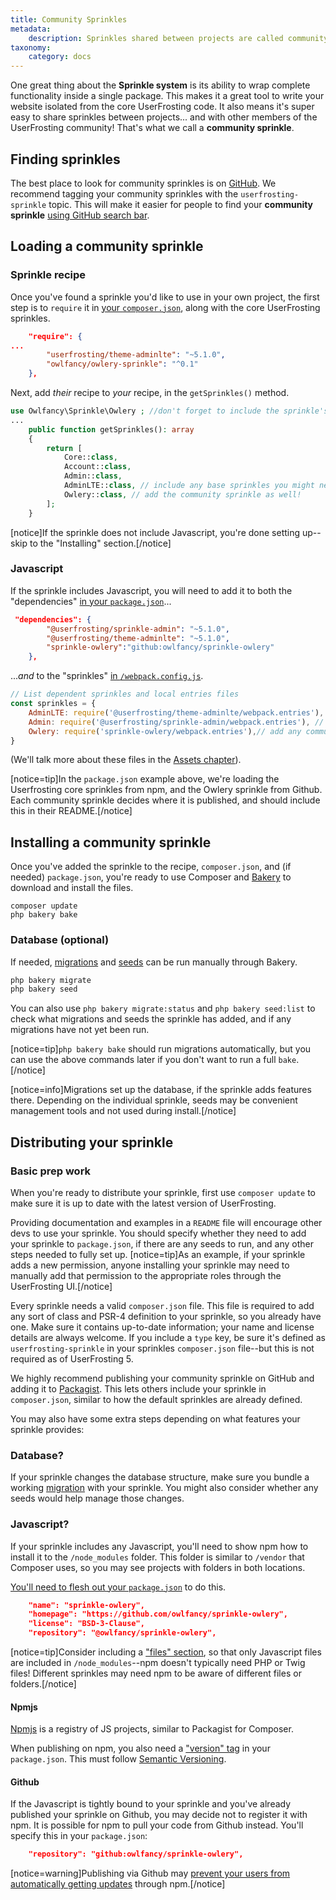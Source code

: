```yaml
---
title: Community Sprinkles
metadata:
    description: Sprinkles shared between projects are called community sprinkles.
taxonomy:
    category: docs
---
```


One great thing about the **Sprinkle system** is its ability to wrap complete functionality inside a single package. This makes it a great tool to write your website isolated from the core UserFrosting code. It also means it's super easy to share sprinkles between projects... and with other members of the UserFrosting community! That's what we call a **community sprinkle**.

## Finding sprinkles
The best place to look for community sprinkles is on [GitHub](https://github.com). We recommend tagging your community sprinkles with the `userfrosting-sprinkle` topic. This will make it easier for people to find your **community sprinkle** [using GitHub search bar](https://github.com/search?q=topic%3Auserfrosting-sprinkle&type=Repositories).

## Loading a community sprinkle
### Sprinkle recipe
Once you've found a sprinkle you'd like to use in your own project, the first step is to `require` it in [your `composer.json`](/sprinkles/customize#composer-json), along with the core UserFrosting sprinkles.
```json
    "require": {
...
        "userfrosting/theme-adminlte": "~5.1.0",
        "owlfancy/owlery-sprinkle": "^0.1"
    },
```

Next, add *their* recipe to *your* recipe, in the `getSprinkles()` method.
```php
use Owlfancy\Sprinkle\Owlery ; //don't forget to include the sprinkle's namespace!
...
    public function getSprinkles(): array
    {
        return [
            Core::class,
            Account::class,
            Admin::class,
            AdminLTE::class, // include any base sprinkles you might need
            Owlery::class, // add the community sprinkle as well!
        ];
    }
```

[notice]If the sprinkle does not include Javascript, you're done setting up--skip to the "Installing" section.[/notice]

### Javascript
If the sprinkle includes Javascript, you will need to add it to both the "dependencies" [in your `package.json`](/asset-management/webpack-encore#npm-and-packages-json)... 
```json
 "dependencies": {
        "@userfrosting/sprinkle-admin": "~5.1.0",
        "@userfrosting/theme-adminlte": "~5.1.0",
        "sprinkle-owlery":"github:owlfancy/sprinkle-owlery"
    },
```
...*and* to the "sprinkles" [in `/webpack.config.js`](/asset-management/webpack-encore#webpack-encore-configuration).
```js
// List dependent sprinkles and local entries files
const sprinkles = {
    AdminLTE: require('@userfrosting/theme-adminlte/webpack.entries'),
    Admin: require('@userfrosting/sprinkle-admin/webpack.entries'), // core sprinkles come included
    Owlery: require('sprinkle-owlery/webpack.entries'),// add any community sprinkles as well
}
```
(We'll talk more about these files in the [Assets chapter](/asset-management)).

[notice=tip]In the `package.json` example above, we're loading the Userfrosting core sprinkles from npm, and the Owlery sprinkle from Github. Each community sprinkle decides where it is published, and should include this in their README.[/notice]

## Installing a community sprinkle
Once you've added the sprinkle to the recipe, `composer.json`, and (if needed) `package.json`, you're ready to use Composer and [Bakery](/cli/commands#bake) to download and install the files.
```
composer update
php bakery bake
```

### Database (optional)
If needed, [migrations](/cli/commands#migrate) and [seeds](/cli/commands#seed) can be run manually through Bakery. 
```txt
php bakery migrate
php bakery seed
```
You can also use `php bakery migrate:status` and `php bakery seed:list` to check what migrations and seeds the sprinkle has added, and if any migrations have not yet been run. 

[notice=tip]`php bakery bake` should run migrations automatically, but you can use the above commands later if you don't want to run a full `bake`.[/notice]

[notice=info]Migrations set up the database, if the sprinkle adds features there. Depending on the individual sprinkle, seeds may be convenient management tools and not used during install.[/notice]

## Distributing your sprinkle

### Basic prep work
When you're ready to distribute your sprinkle, first use `composer update` to make sure it is up to date with the latest version of UserFrosting.

Providing documentation and examples in a `README` file will encourage other devs to use your sprinkle. You should specify whether they need to add your sprinkle to `package.json`, if there are any seeds to run, and any other steps needed to fully set up. 
[notice=tip]As an example, if your sprinkle adds a new permission, anyone installing your sprinkle may need to manually add that permission to the appropriate roles through the UserFrosting UI.[/notice]

Every sprinkle needs a valid `composer.json` file. This file is required to add any sort of class and PSR-4 definition to your sprinkle, so you already have one. Make sure it contains up-to-date information; your name and license details are always welcome. If you include a `type` key, be sure it's defined as `userfrosting-sprinkle` in your sprinkles `composer.json` file--but this is not required as of UserFrosting 5.

We highly recommend publishing your community sprinkle on GitHub and adding it to [Packagist](https://packagist.org). This lets others include your sprinkle in `composer.json`, similar to how the default sprinkles are already defined. 

You may also have some extra steps depending on what features your sprinkle provides:

### Database?
If your sprinkle changes the database structure, make sure you bundle a working [migration](/database/migrations) with your sprinkle.
You might also consider whether any seeds would help manage those changes.

### Javascript?
If your sprinkle includes any Javascript, you'll need to show npm how to install it to the `/node_modules` folder. This folder is similar to `/vendor` that Composer uses, so you may see projects with folders in both locations.

[You'll need to flesh out your `package.json`](https://docs.npmjs.com/cli/configuring-npm/package-json) to do this.
```json
    "name": "sprinkle-owlery",
    "homepage": "https://github.com/owlfancy/sprinkle-owlery",
    "license": "BSD-3-Clause",
    "repository": "@owlfancy/sprinkle-owlery",
```

[notice=tip]Consider including a ["files" section](https://docs.npmjs.com/cli/v10/configuring-npm/package-json#files), so that only Javascript files are included in `/node_modules`--npm doesn't typically need PHP or Twig files! Different sprinkles may need npm to be aware of different files or folders.[/notice]

#### Npmjs
[Npmjs](https://www.npmjs.com/about) is a registry of JS projects, similar to Packagist for Composer.

When publishing on npm, you also need a ["version" tag](https://docs.npmjs.com/cli/v10/configuring-npm/package-json#version) in your `package.json`. This must follow [Semantic Versioning](https://semver.org/).

#### Github
If the Javascript is tightly bound to your sprinkle and you've already published your sprinkle on Github, you may decide not to register it with npm. It is possible for npm to pull your code from Github instead. You'll specify this in your `package.json`:
```json
    "repository": "github:owlfancy/sprinkle-owlery",
```
[notice=warning]Publishing via Github may [prevent your users from automatically getting updates](https://medium.com/@jonchurch/use-github-branch-as-dependency-in-package-json-5eb609c81f1a) through npm.[/notice]
